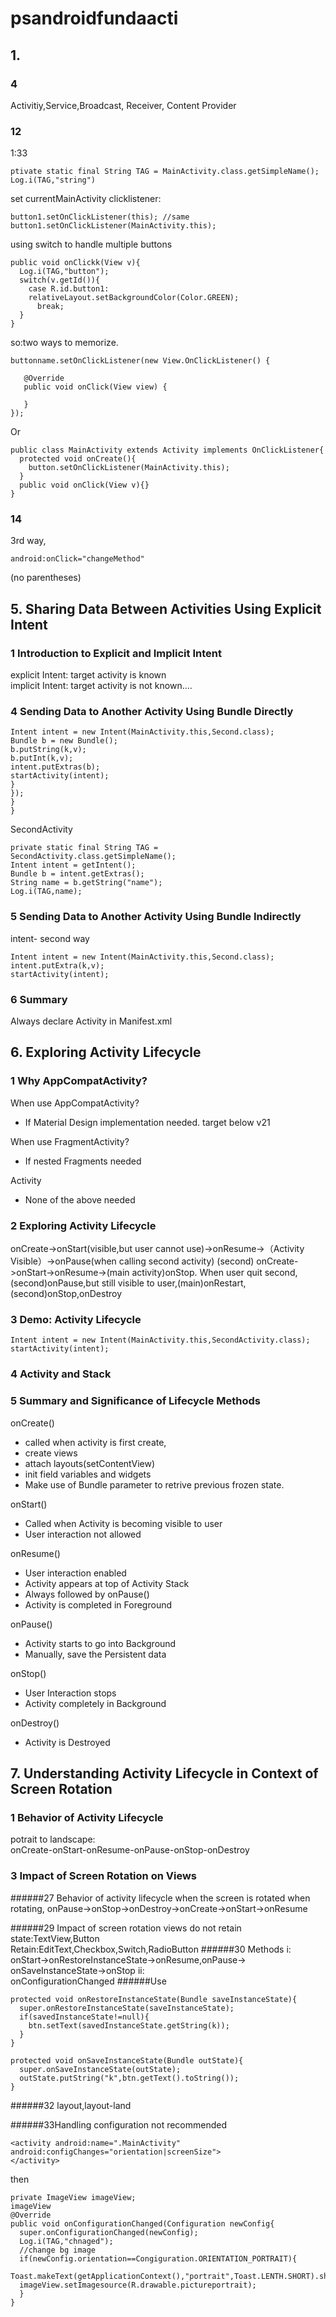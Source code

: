 # psandroidfundaacti
## 1.
### 4
Activitiy,Service,Broadcast, Receiver, Content Provider

### 12
1:33
```
ptivate static final String TAG = MainActivity.class.getSimpleName();
Log.i(TAG,"string")
```
set currentMainActivity clicklistener:
```
button1.setOnClickListener(this); //same
button1.setOnClickListener(MainActivity.this);
```
using switch to handle multiple buttons
```
public void onClickk(View v){
  Log.i(TAG,"button");
  switch(v.getId()){
    case R.id.button1:
    relativeLayout.setBackgroundColor(Color.GREEN);
      break;
  }
}
```

so:two ways to memorize.
```
buttonname.setOnClickListener(new View.OnClickListener() {

   @Override
   public void onClick(View view) {

   }
});
```
Or
```
public class MainActivity extends Activity implements OnClickListener{
  protected void onCreate(){
    button.setOnClickListener(MainActivity.this);
  }
  public void onClick(View v){}
}
```
### 14
3rd way,
```
android:onClick="changeMethod"
```
(no parentheses)


## 5. Sharing Data Between Activities Using Explicit Intent
### 1 Introduction to Explicit and Implicit Intent
explicit Intent: target activity is known  
implicit Intent: target activity is not known....
### 4 Sending Data to Another Activity Using Bundle Directly
```
Intent intent = new Intent(MainActivity.this,Second.class);
Bundle b = new Bundle();
b.putString(k,v);
b.putInt(k,v);
intent.putExtras(b);
startActivity(intent);
}
});
}
}
```
SecondActivity
```
private static final String TAG = SecondActivity.class.getSimpleName();
Intent intent = getIntent();
Bundle b = intent.getExtras();
String name = b.getString("name");
Log.i(TAG,name);
```

### 5 Sending Data to Another Activity Using Bundle Indirectly
intent- second way
```
Intent intent = new Intent(MainActivity.this,Second.class);
intent.putExtra(k,v);
startActivity(intent);
```
### 6 Summary
Always declare Activity in Manifest.xml




## 6. Exploring Activity Lifecycle
### 1 Why AppCompatActivity?
When use AppCompatActivity?
- If Material Design implementation needed. target below v21

When use FragmentActivity?
- If nested Fragments needed

Activity
- None of the above needed

### 2 Exploring Activity Lifecycle
onCreate->onStart(visible,but user cannot use)->onResume->（Activity Visible）->onPause(when calling second activity)
(second) onCreate->onStart->onResume->(main activity)onStop.
When user quit second, (second)onPause,but still visible to user,(main)onRestart,(second)onStop,onDestroy

### 3 Demo: Activity Lifecycle
```
Intent intent = new Intent(MainActivity.this,SecondActivity.class);
startActivity(intent);
```
### 4 Activity and Stack
### 5 Summary and Significance of Lifecycle Methods
onCreate()
- called when activity is first create,
- create views
- attach layouts(setContentView)
- init field variables and widgets
- Make use of Bundle parameter to retrive previous frozen state.

onStart()
- Called when Activity is becoming visible to user
- User interaction not allowed

onResume()
- User interaction enabled
- Activity appears at top of Activity Stack
- Always followed by onPause()
- Activity is completed in Foreground

onPause()
- Activity starts to go into Background
- Manually, save the Persistent data

onStop()
- User Interaction stops
- Activity completely in Background

onDestroy()
- Activity is Destroyed





## 7. Understanding Activity Lifecycle in Context of Screen Rotation
### 1 Behavior of Activity Lifecycle
potrait to landscape:  
onCreate-onStart-onResume-onPause-onStop-onDestroy

### 3 Impact of Screen Rotation on Views
######27 Behavior of activity lifecycle when the screen is rotated
when rotating, onPause->onStop->onDestroy->onCreate->onStart->onResume

######29 Impact of screen rotation
views do not retain state:TextView,Button  
Retain:EditText,Checkbox,Switch,RadioButton
######30 Methods
i:  
onStart->onRestoreInstanceState->onResume,onPause-> onSaveInstanceState->onStop
ii:  
onConfigurationChanged
######Use
```
protected void onRestoreInstanceState(Bundle saveInstanceState){
  super.onRestoreInstanceState(saveInstanceState);
  if(savedInstanceState!=null){
    btn.setText(savedInstanceState.getString(k));
  }
}

protected void onSaveInstanceState(Bundle outState){
  super.onSaveInstanceState(outState);
  outState.putString("k",btn.getText().toString());
}
```
######32
layout,layout-land

######33Handling configuration
not recommended
```
<activity android:name=".MainActivity" android:configChanges="orientation|screenSize">
</activity>
```
then
```
private ImageView imageView;
imageView
@Override
public void onConfigurationChanged(Configuration newConfig{
  super.onConfigurationChanged(newConfig);
  Log.i(TAG,"chnaged");
  //change bg image
  if(newConfig.orientation==Congiguration.ORIENTATION_PORTRAIT){
  Toast.makeText(getApplicationContext(),"portrait",Toast.LENTH.SHORT).show();
  imageView.setImagesource(R.drawable.pictureportrait);
  }
}
```






